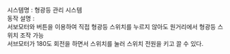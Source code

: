 ﻿시스템명 : 형광등 관리 시스템</br>
동작 설명 : <br>
서보모터와 버튼을 이용하여 직접 형광등 스위치를 누르지 않아도 원거리에서 형광등 스위치 조작 가능<br>
서브모터가 180도 회전을 하면서 스위치를 눌러 스위치 전원을 키고 끌 수 있다.
